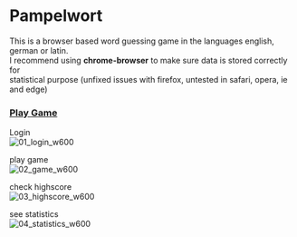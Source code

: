 # Pampelwort

This is a browser based word guessing game in the languages english, german or latin.  
I recommend using **chrome-browser** to make sure data is stored correctly for  
statistical purpose (unfixed issues with firefox, untested in safari, opera, ie and edge)  

### [Play Game](https://pytherik.github.io/pampelwort)

Login  
![01_login_w600](https://user-images.githubusercontent.com/62411607/194481078-51af127d-f2f6-4367-ad97-a669b56b71f5.png)  

play game  
![02_game_w600](https://user-images.githubusercontent.com/62411607/194481222-2dc10d56-33da-4239-b4a2-5f050305d0dc.png)

check highscore  
![03_highscore_w600](https://user-images.githubusercontent.com/62411607/194481281-8d05f4d8-cca6-4a4a-afad-1fa78466533e.png)

see statistics  
![04_statistics_w600](https://user-images.githubusercontent.com/62411607/194481340-31272be9-9a08-45db-9ea8-edd2b786942f.png)
